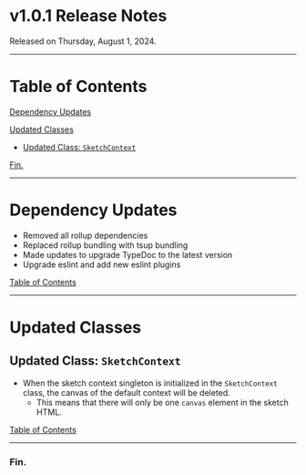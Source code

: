# v1.0.1 Release Notes

Released on Thursday, August 1, 2024.

----

# Table of Contents

[Dependency Updates](#dependency-updates)

[Updated Classes](#updated-classes)

* [Updated Class: `SketchContext`](#updated-class-sketchcontext)

[Fin.](#fin)

----

# Dependency Updates

* Removed all rollup dependencies
* Replaced rollup bundling with tsup bundling
* Made updates to upgrade TypeDoc to the latest version
* Upgrade eslint and add new eslint plugins

[Table of Contents](#table-of-contents)

----

# Updated Classes

## Updated Class: `SketchContext`

* When the sketch context singleton is initialized in the `SketchContext` class, the canvas of the default context will
  be deleted.
  * This means that there will only be one `canvas` element in the sketch HTML.

[Table of Contents](#table-of-contents)

----

### Fin.
